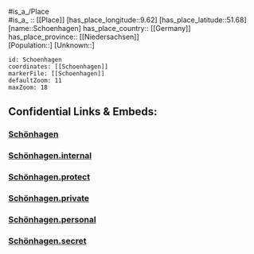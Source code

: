 ﻿---
location: [51.68,9.62] 
mapzoom: [7,12] 
mapmarker: city 
type: City
tags:
- geo/City


SpocWebEntityId: 34143
isDeleted: false
confidential: public

---
#is_a_/Place  
#is_a_ :: [[Place]] 
[has_place_longitude::9.62] 
[has_place_latitude::51.68] 
[name::Schoenhagen] 
has_place_country:: [[Germany]]  
has_place_province:: [[Niedersachsen]]  
[Population::] 
[Unknown::] 


```leaflet
id: Schoenhagen
coordinates: [[Schoenhagen]] 
markerFile: [[Schoenhagen]] 
defaultZoom: 11 
maxZoom: 18
```


## Confidential Links & Embeds: 

### [Schönhagen](/_public/Earth/Continent/Europe/Europe~Central/Germany/Germany~West/Niedersachsen/counties~Niedersachsen/Northeim/cities~Northeim/Uslar/boroughs~Uslar/Schönhagen.md) 

### [Schönhagen.internal](/_internal/Earth/Continent/Europe/Europe~Central/Germany/Germany~West/Niedersachsen/counties~Niedersachsen/Northeim/cities~Northeim/Uslar/boroughs~Uslar/Schönhagen.internal.md) 

### [Schönhagen.protect](/_protect/Earth/Continent/Europe/Europe~Central/Germany/Germany~West/Niedersachsen/counties~Niedersachsen/Northeim/cities~Northeim/Uslar/boroughs~Uslar/Schönhagen.protect.md) 

### [Schönhagen.private](/_private/Earth/Continent/Europe/Europe~Central/Germany/Germany~West/Niedersachsen/counties~Niedersachsen/Northeim/cities~Northeim/Uslar/boroughs~Uslar/Schönhagen.private.md) 

### [Schönhagen.personal](/_personal/Earth/Continent/Europe/Europe~Central/Germany/Germany~West/Niedersachsen/counties~Niedersachsen/Northeim/cities~Northeim/Uslar/boroughs~Uslar/Schönhagen.personal.md) 

### [Schönhagen.secret](/_secret/Earth/Continent/Europe/Europe~Central/Germany/Germany~West/Niedersachsen/counties~Niedersachsen/Northeim/cities~Northeim/Uslar/boroughs~Uslar/Schönhagen.secret.md) 
